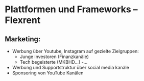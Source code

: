  # Plattformen und Frameworks – Flexrent

## Marketing:
- Werbung über Youtube, Instagram auf gezielte Zielgruppen:
	- Junge investoren (Finanzkanäle)
	- Tech begeisterte (MKBHD…)
	-…
- Werbung und Supportstruktur über social media kanäle
- Sponsoring von YouTube Kanälen
